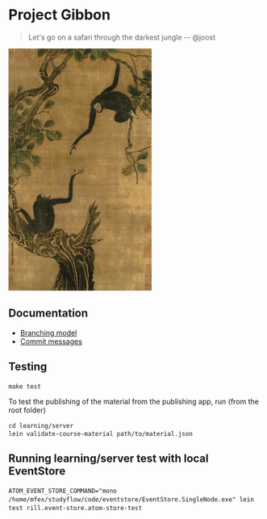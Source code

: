 # Project Gibbon

> Let's go on a safari through the darkest jungle -- @joost

![](docs/Yi-Yuanji-Two-gibbons-in-an-oak-tree.jpg)


## Documentation

* [Branching model](docs/branching_model.md)
* [Commit messages](docs/commits.md)
## Testing

    make test

To test the publishing of the material from the publishing app, run (from the root folder)

    cd learning/server
    lein validate-course-material path/to/material.json

## Running learning/server test with local EventStore
```ATOM_EVENT_STORE_COMMAND="mono /home/mfex/studyflow/code/eventstore/EventStore.SingleNode.exe" lein test rill.event-store.atom-store-test```